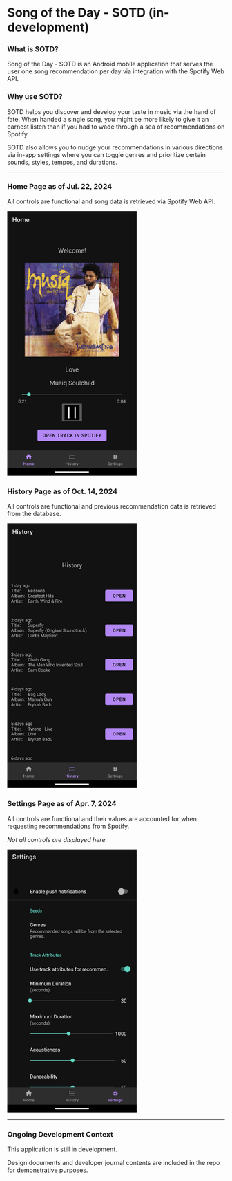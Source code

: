 # Song of the Day - SOTD (in-development)

### What is SOTD?
Song of the Day - SOTD is an Android mobile application that serves the user one song recommendation per day via integration with the Spotify Web API.

### Why use SOTD?
SOTD helps you discover and develop your taste in music via the hand of fate. When handed a single song, you might be more likely to give it an earnest listen than if you had to wade through a sea of recommendations on Spotify.

SOTD also allows you to nudge your recommendations in various directions via in-app settings where you can toggle genres and prioritize certain sounds, styles, tempos, and durations.

___
### Home Page as of Jul. 22, 2024
All controls are functional and song data is retrieved via Spotify Web API.

<img width="300px" src="dev-journal/images/Entry 8/HomeFragment UI Jul22.png" alt="HomeFragment UI Jul22">

### History Page as of Oct. 14, 2024
All controls are functional and previous recommendation data is retrieved from the database.

<img width="300px" src="dev-journal/images/Entry 9/HistoryFragment UI Oct14.png" alt="HistoryFragment UI Oct14">

### Settings Page as of Apr. 7, 2024
All controls are functional and their values are accounted for when requesting recommendations from Spotify.

*Not all controls are displayed here.*

<img width="300px" src="dev-journal/images/Entry 7/SettingsFragment UI Apr7.png" alt="SettingsFragment UI Apr7">

___

### Ongoing Development Context
This application is still in development.

Design documents and developer journal contents are included in the repo for demonstrative purposes.
